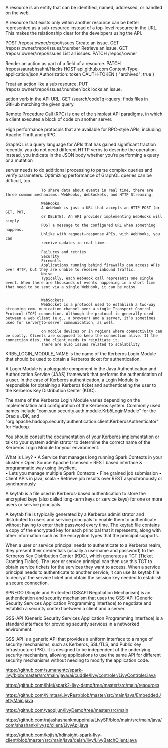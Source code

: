 A resource is an entity that can be identified, named, addressed, or handled on the web.


A resource that exists only within another resource can be better represented as a sub-resource instead of a top-level resource in the URL. This makes the relationship clear for the developers using the API.

POST /repos/:owner/:repo/issues Create an issue. GET /repos/:owner/:repo/issues/:number Retrieve an issue. GET /repos/:owner/:repo/issues List all issues. PATCH /repos/:owner


 Render an action as part of a field of a resource. 
PATCH /repos/saurabhsahni/Hacks HOST api.github.com Content-Type: application/json Authorization: token OAUTH-TOKEN { "archived": true } 


Treat an action like a sub resource. 
PUT /repos/:owner/:repo/issues/:number/lock locks an issue.

action verb in the API URL. GET /search/code?q=:query: finds files in GitHub matching the given query.

Remote Procedure Call (RPC) is one of the simplest API paradigms, in which a client executes a block of code on another server.

High performance protocols that are available for RPC-style APIs, including Apache Thrift and gRPC.


GraphQL is a query language for APIs that has gained significant traction recently.
you do not need different HTTP verbs to describe the operation. Instead, you indicate in the JSON body whether you’re performing a query or a mutation



server needs to do additional processing to parse complex queries and verify parameters. Optimizing performance of GraphQL queries can be difficult, too. 

					To share data about events in real time, there are three common mechanisms: WebHooks, WebSockets, and HTTP Streaming.
					
					WebHooks
					A WebHook is just a URL that accepts an HTTP POST (or GET, PUT,
					or DELETE). An API provider implementing WebHooks will simply
					POST a message to the configured URL when something happens.
					Unlike with request–response APIs, with WebHooks, you can
					receive updates in real time. 
					
					Failures and retries
					Security
					Firewalls 
					Applications running behind firewalls can access APIs over HTTP, but they are unable to receive inbound traffic.
					Noise 
					Typically, each WebHook call represents one single event. When there are thousands of events happening in a short time that need to be sent via a single WebHook, it can be noisy
					
					
					WebSockets 
					WebSocket is a protocol used to establish a two-way streaming com‐ munication channel over a single Transport Control Protocol (TCP) connection. Although the protocol is generally used between a web client (e.g., a browser) and a server, it’s sometimes used for serverto-server communication, as well.
					
					on mobile devices or in regions where connectivity can be spotty. Clients are supposed to keep the connection alive. If the connection dies, the client needs to reinitiate it. 
					There are also issues related to scalability



KRB5_LOGIN_MODULE_NAME is the name of the Kerberos Login Module that should be used to obtain a Kerberos ticket for authentication.

A Login Module is a pluggable component in the Java Authentication and Authorization Service (JAAS) framework that performs the authentication of a user. In the case of Kerberos authentication, a Login Module is responsible for obtaining a Kerberos ticket and authenticating the user to the Kerberos Key Distribution Center (KDC).

The name of the Kerberos Login Module varies depending on the implementation and configuration of the Kerberos system. Commonly used names include "com.sun.security.auth.module.Krb5LoginModule" for the Oracle JDK, and "org.apache.hadoop.security.authentication.client.KerberosAuthenticator" for Hadoop.

You should consult the documentation of your Kerberos implementation or talk to your system administrator to determine the correct name of the Kerberos Login Module for your environment.

What is Livy? 
• A Service that manages long running Spark Contexts in your cluster 
• Open Source Apache Licensed 
• REST based interface & programmatic way using livyclient.   
• Lets you manage multiple Spark Contexts 
• Fine grained job submission 
• Client APIs in java, scala
• Retrieve job results over REST asynchronously or synchronously 

A keytab is a file used in Kerberos-based authentication to store the encrypted keys (also called long-term keys or service keys) for one or more users or service principals.

A keytab file is typically generated by a Kerberos administrator and distributed to users and service principals to enable them to authenticate without having to enter their password every time. The keytab file contains a copy of the encrypted key for each principal that it represents, along with other information such as the encryption types that the principal supports.

When a user or service principal needs to authenticate to a Kerberos realm, 
they present their credentials (usually a username and password) to the Kerberos Key Distribution Center (KDC), 
which generates a TGT (Ticket Granting Ticket).
The user or service principal can then use this TGT to obtain service tickets for the services they want to access.
When a service principal needs to authenticate to another service, 
it can use its keytab file to decrypt the service ticket and obtain the session key needed to establish a secure connection.

SPNEGO (Simple and Protected GSSAPI Negotiation Mechanism) is an authentication and 
security mechanism that uses the GSS-API (Generic Security Services Application Programming Interface) 
to negotiate and establish a security context between a client and a server.

GSS-API (Generic Security Services Application Programming Interface) is a standard interface for providing security services in a networked environment.

GSS-API is a generic API that provides a uniform interface to a range of security mechanisms, 
such as Kerberos, SSL/TLS, and Public Key Infrastructure (PKI). 
It is designed to be independent of the underlying security mechanism, 
allowing applications to use the same API for different security mechanisms without needing to modify the application code.



https://github.com/sumanentc/spark-livy/blob/master/src/main/java/ai/cuddle/livy/controler/LivyControler.java

https://github.com/lhfei/spark2-livy-demo/tree/master/src/main/resources

https://github.com/Nimtaa/LivyRest/blob/master/src/main/java/EmbeddedJettyMain.java

https://github.com/yaoqijun/livyDemo/tree/master/src/main

https://github.com/rajashashankmuppirala/LivySP/blob/main/src/main/java/com/shashank/livysp/client/LivyApi.java

https://github.com/kojish/hdinsight-spark-livy-client/blob/master/src/main/java/delsh/livy/LivyBatchClient.java



